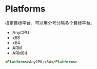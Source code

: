 # Platforms

指定目标平台，可以用分号分隔多个目标平台。
- AnyCPU
- x86
- x64
- ARM
- ARM64

``` XML
<Platforms>AnyCPU;x64</Platforms>
```
